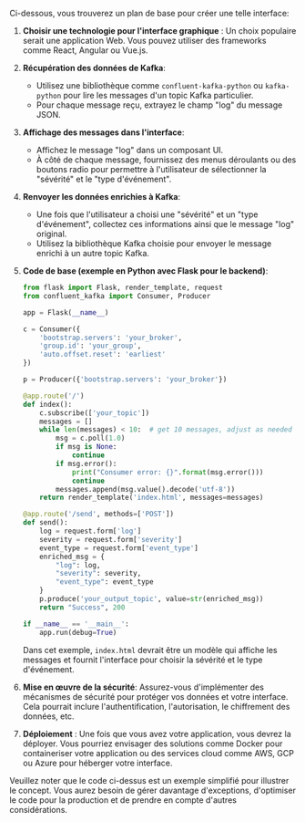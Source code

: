 Ci-dessous, vous trouverez un plan de base pour créer une telle interface:

1. **Choisir une technologie pour l'interface graphique** : Un choix populaire serait une application Web. Vous pouvez utiliser des frameworks comme React, Angular ou Vue.js.

2. **Récupération des données de Kafka**:
   - Utilisez une bibliothèque comme `confluent-kafka-python` ou `kafka-python` pour lire les messages d'un topic Kafka particulier.
   - Pour chaque message reçu, extrayez le champ "log" du message JSON.

3. **Affichage des messages dans l'interface**:
   - Affichez le message "log" dans un composant UI.
   - À côté de chaque message, fournissez des menus déroulants ou des boutons radio pour permettre à l'utilisateur de sélectionner la "sévérité" et le "type d'événement".

4. **Renvoyer les données enrichies à Kafka**:
   - Une fois que l'utilisateur a choisi une "sévérité" et un "type d'événement", collectez ces informations ainsi que le message "log" original.
   - Utilisez la bibliothèque Kafka choisie pour envoyer le message enrichi à un autre topic Kafka.

5. **Code de base (exemple en Python avec Flask pour le backend)**:
   
   ```python
   from flask import Flask, render_template, request
   from confluent_kafka import Consumer, Producer
   
   app = Flask(__name__)
   
   c = Consumer({
       'bootstrap.servers': 'your_broker',
       'group.id': 'your_group',
       'auto.offset.reset': 'earliest'
   })

   p = Producer({'bootstrap.servers': 'your_broker'})

   @app.route('/')
   def index():
       c.subscribe(['your_topic'])
       messages = []
       while len(messages) < 10:  # get 10 messages, adjust as needed
           msg = c.poll(1.0)
           if msg is None:
               continue
           if msg.error():
               print("Consumer error: {}".format(msg.error()))
               continue
           messages.append(msg.value().decode('utf-8'))
       return render_template('index.html', messages=messages)

   @app.route('/send', methods=['POST'])
   def send():
       log = request.form['log']
       severity = request.form['severity']
       event_type = request.form['event_type']
       enriched_msg = {
           "log": log,
           "severity": severity,
           "event_type": event_type
       }
       p.produce('your_output_topic', value=str(enriched_msg))
       return "Success", 200

   if __name__ == '__main__':
       app.run(debug=True)
   ```

   Dans cet exemple, `index.html` devrait être un modèle qui affiche les messages et fournit l'interface pour choisir la sévérité et le type d'événement.

6. **Mise en œuvre de la sécurité**: Assurez-vous d'implémenter des mécanismes de sécurité pour protéger vos données et votre interface. Cela pourrait inclure l'authentification, l'autorisation, le chiffrement des données, etc.

7. **Déploiement** : Une fois que vous avez votre application, vous devrez la déployer. Vous pourriez envisager des solutions comme Docker pour containeriser votre application ou des services cloud comme AWS, GCP ou Azure pour héberger votre interface.

Veuillez noter que le code ci-dessus est un exemple simplifié pour illustrer le concept. Vous aurez besoin de gérer davantage d'exceptions, d'optimiser le code pour la production et de prendre en compte d'autres considérations.